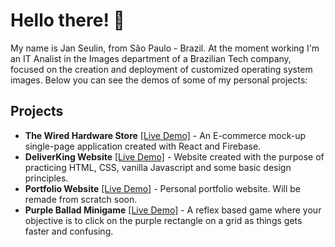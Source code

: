 # Hello there! 👋

My name is Jan Seulin, from São Paulo - Brazil. At the moment working I'm an IT Analist in the Images department of a Brazilian Tech company, focused on the creation and deployment of customized operating system images. Below you can see the demos of some of my personal projects:

## Projects
- **The Wired Hardware Store** [[Live Demo]](https://janseulin.github.io/TheWired/#/) - An E-commerce mock-up single-page application created with React and Firebase. 
- **DeliverKing Website** [[Live Demo]](https://janseulin.github.io/delivery-website--mock-up/) - Website created with the purpose of practicing HTML, CSS, vanilla Javascript and some basic design principles.
-  **Portfolio Website** [[Live Demo]](https://janseulin.github.io/portfolio-website/) - Personal portfolio website. Will be remade from scratch soon.
-  **Purple Ballad Minigame** [[Live Demo]](https://janseulin.github.io/purple-ballad--minigame/) - A reflex based game where your objective is to click on the purple rectangle on a grid as things gets faster and confusing.



<!---
JanSeulin/JanSeulin is a ✨ special ✨ repository because its `README.md` (this file) appears on your GitHub profile.
You can click the Preview link to take a look at your changes.
--->
